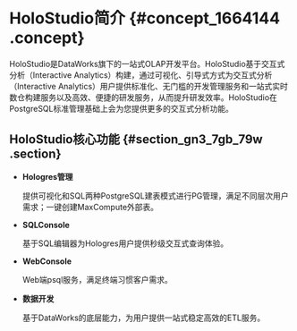 # HoloStudio简介 {#concept_1664144 .concept}

HoloStudio是DataWorks旗下的一站式OLAP开发平台。HoloStudio基于交互式分析（Interactive Analytics）构建，通过可视化、引导式方式为交互式分析（Interactive Analytics）用户提供标准化、无门槛的开发管理服务和一站式实时数仓构建服务以及高效、便捷的研发服务，从而提升研发效率。HoloStudio在PostgreSQL标准管理基础上会为您提供更多的交互式分析功能。

## HoloStudio核心功能 {#section_gn3_7gb_79w .section}

-   **Hologres管理** 

    提供可视化和SQL两种PostgreSQL建表模式进行PG管理，满足不同层次用户需求；一键创建MaxCompute外部表。

-   **SQLConsole** 

    基于SQL编辑器为Hologres用户提供秒级交互式查询体验。

-   **WebConsole** 

    Web端psql服务，满足终端习惯客户需求。

-   **数据开发** 

    基于DataWorks的底层能力，为用户提供一站式稳定高效的ETL服务。


